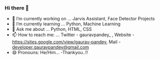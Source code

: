 ### Hi there 👋
- 🔭 I’m currently working on ... Jarvis Assistant, Face Detector Projects
- 🌱 I’m currently learning ... Python, Machine Learning
- 💬 Ask me about ... Python, HTML, CSS
- 📫 How to reach me: ... Twitter - gauravpandey_ , Website - https://sites.google.com/view/gaurav-pandey, Mail - developer.gauravpandey@gmail.com
- 😄 Pronouns: He/Him...
-Thankyou..!!

<!--
**GRVP17/grvp17** is a ✨ _special_ ✨ repository because its `README.md` (this file) appears on your GitHub profile.

Here are some ideas to get you started:

- 🔭 I’m currently working on ...
- 🌱 I’m currently learning ...
- 👯 I’m looking to collaborate on ...
- 🤔 I’m looking for help with ...
- 💬 Ask me about ...
- 📫 How to reach me: ...
- 😄 Pronouns: ...
- ⚡ Fun fact: ...
-->
